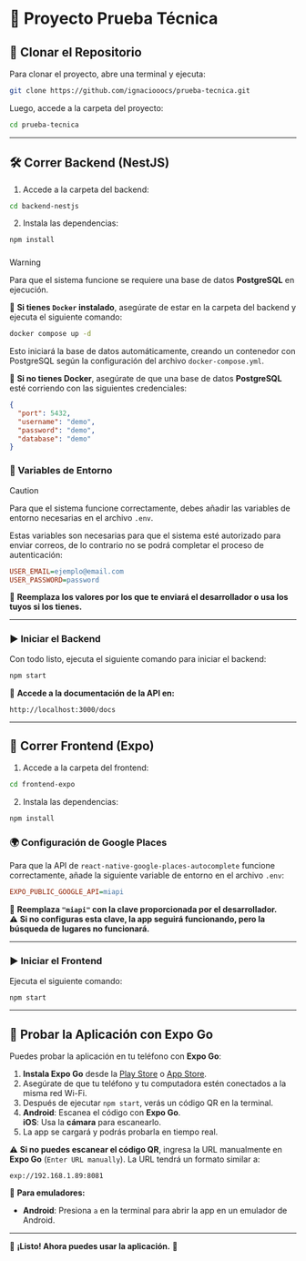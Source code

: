 # 📌 Proyecto Prueba Técnica  

## 🚀 Clonar el Repositorio  

Para clonar el proyecto, abre una terminal y ejecuta:  

```bash
git clone https://github.com/ignaciooocs/prueba-tecnica.git
```

Luego, accede a la carpeta del proyecto:  

```bash
cd prueba-tecnica
```

---

## 🛠️ Correr Backend (NestJS)  

1. Accede a la carpeta del backend:  

```bash
cd backend-nestjs
```

2. Instala las dependencias:  

```bash
npm install
```
###   
>[!WARNING]
>Para que el sistema funcione se requiere una base de datos **PostgreSQL** en ejecución.  

💪 **Si tienes `Docker` instalado**, asegúrate de estar en la carpeta del backend y ejecuta el siguiente comando:  

```bash
docker compose up -d
```

Esto iniciará la base de datos automáticamente, creando un contenedor con PostgreSQL según la configuración del archivo `docker-compose.yml`.  

🔴 **Si no tienes Docker**, asegúrate de que una base de datos **PostgreSQL** esté corriendo con las siguientes credenciales:  

```json
{
  "port": 5432,
  "username": "demo",
  "password": "demo",
  "database": "demo"
}
```

### 🔑 Variables de Entorno  

>[!CAUTION]
>Para que el sistema funcione correctamente, debes añadir las variables de entorno necesarias en el archivo `.env`.  

Estas variables son necesarias para que el sistema esté autorizado para enviar correos, de lo contrario no se podrá completar el proceso de autenticación:  

```ini
USER_EMAIL=ejemplo@email.com
USER_PASSWORD=password
```

📌 **Reemplaza los valores por los que te enviará el desarrollador o usa los tuyos si los tienes.**  

---

### ▶️ Iniciar el Backend  

Con todo listo, ejecuta el siguiente comando para iniciar el backend:  

```bash
npm start
```

📌 **Accede a la documentación de la API en:**  
```
http://localhost:3000/docs
```

---

## 🎨 Correr Frontend (Expo)  

1. Accede a la carpeta del frontend:  

```bash
cd frontend-expo
```

2. Instala las dependencias:  

```bash
npm install
```

### 🌍 Configuración de Google Places  

Para que la API de `react-native-google-places-autocomplete` funcione correctamente, añade la siguiente variable de entorno en el archivo `.env`:  

```ini
EXPO_PUBLIC_GOOGLE_API=miapi
```

📌 **Reemplaza `"miapi"` con la clave proporcionada por el desarrollador.**  
⚠️ **Si no configuras esta clave, la app seguirá funcionando, pero la búsqueda de lugares no funcionará.**  

---

### ▶️ Iniciar el Frontend  

Ejecuta el siguiente comando:  

```bash
npm start
```

---

## 📱 Probar la Aplicación con Expo Go  

Puedes probar la aplicación en tu teléfono con **Expo Go**:  

1. **Instala Expo Go** desde la [Play Store](https://play.google.com/store/apps/details?id=host.exp.exponent) o [App Store](https://apps.apple.com/app/expo-go/id982107779).  
2. Asegúrate de que tu teléfono y tu computadora estén conectados a la misma red Wi-Fi.  
3. Después de ejecutar `npm start`, verás un código QR en la terminal.  
4. **Android**: Escanea el código con **Expo Go**.  
   **iOS**: Usa la **cámara** para escanearlo.  
5. La app se cargará y podrás probarla en tiempo real.  

⚠️ **Si no puedes escanear el código QR**, ingresa la URL manualmente en **Expo Go** (`Enter URL manually`). La URL tendrá un formato similar a:  

```
exp://192.168.1.89:8081
```

📌 **Para emuladores:**  
- **Android**: Presiona `a` en la terminal para abrir la app en un emulador de Android.  

---

🔹 **¡Listo! Ahora puedes usar la aplicación.** 🚀

